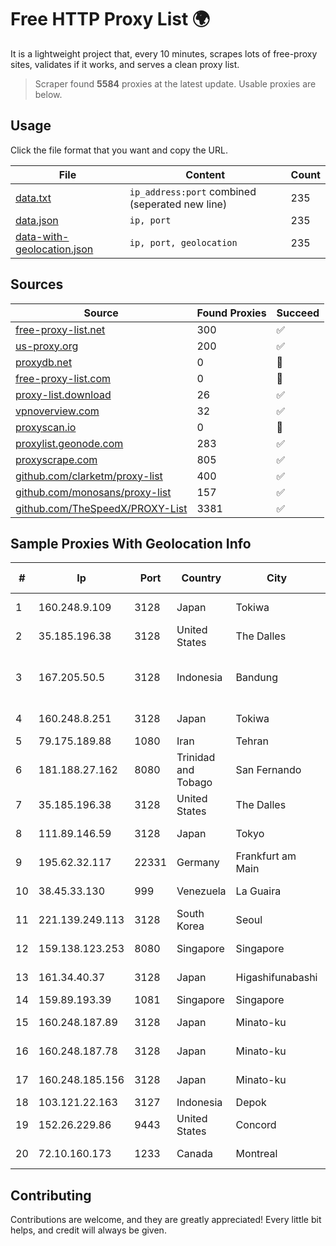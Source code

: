 
# Free HTTP Proxy List 🌍

It is a lightweight project that, every 10 minutes, scrapes lots of free-proxy sites, validates if it works, and serves a clean proxy list.


> Scraper found **5584** proxies at the latest update. Usable proxies are below.

## Usage

Click the file format that you want and copy the URL.


|File|Content|Count|
|----|-------|-----|
|[data.txt](https://raw.githubusercontent.com/themiralay/Proxy-List-World/master/data.txt)|`ip_address:port` combined (seperated new line)|235|
|[data.json](https://raw.githubusercontent.com/themiralay/Proxy-List-World/master/data.json)|`ip, port`|235|
|[data-with-geolocation.json](https://raw.githubusercontent.com/themiralay/Proxy-List-World/master/data-with-geolocation.json)|`ip, port, geolocation`|235|

## Sources

|Source|Found Proxies|Succeed|
|------|-------------|-------|
|[free-proxy-list.net](https://free-proxy-list.net)|300|✅|
|[us-proxy.org](https://www.us-proxy.org)|200|✅|
|[proxydb.net](http://proxydb.net)|0|🚫|
|[free-proxy-list.com](https://free-proxy-list.com/?page=&port=&type%5B%5D=http&type%5B%5D=https&up_time=0&search=Search)|0|🚫|
|[proxy-list.download](https://www.proxy-list.download/HTTP)|26|✅|
|[vpnoverview.com](https://vpnoverview.com/privacy/anonymous-browsing/free-proxy-servers)|32|✅|
|[proxyscan.io](https://www.proxyscan.io)|0|🚫|
|[proxylist.geonode.com](https://proxylist.geonode.com/api/proxy-list?limit=300&page=1&sort_by=lastChecked&sort_type=desc&protocols=http,https)|283|✅|
|[proxyscrape.com](https://api.proxyscrape.com/v2/?request=displayproxies&protocol=http&timeout=10000&country=all&ssl=all&anonymity=all)|805|✅|
|[github.com/clarketm/proxy-list](https://raw.githubusercontent.com/clarketm/proxy-list/master/proxy-list-raw.txt)|400|✅|
|[github.com/monosans/proxy-list](https://raw.githubusercontent.com/monosans/proxy-list/main/proxies/http.txt)|157|✅|
|[github.com/TheSpeedX/PROXY-List](https://raw.githubusercontent.com/TheSpeedX/PROXY-List/master/http.txt)|3381|✅|


## Sample Proxies With Geolocation Info

|#|Ip|Port|Country|City|Internet Service Provider|
|-|--|----|-------|----|-------------------------|
|1|160.248.9.109|3128|Japan|Tokiwa|NTT PC Communications, Inc.|
|2|35.185.196.38|3128|United States|The Dalles|Google LLC|
|3|167.205.50.5|3128|Indonesia|Bandung|Institut Teknologi Bandung Jl. Ganesha 10 Bandung 40132 INDONESIA|
|4|160.248.8.251|3128|Japan|Tokiwa|NTT PC Communications, Inc.|
|5|79.175.189.88|1080|Iran|Tehran|Afranet|
|6|181.188.27.162|8080|Trinidad and Tobago|San Fernando|Columbus Communications Trinidad Limited.|
|7|35.185.196.38|3128|United States|The Dalles|Google LLC|
|8|111.89.146.59|3128|Japan|Tokyo|NTT PC Communications, Inc.|
|9|195.62.32.117|22331|Germany|Frankfurt am Main|PIO-Hosting GmbH|
|10|38.45.33.130|999|Venezuela|La Guaira|TELECOMUNICACIONES G-NETWORK, C.A.|
|11|221.139.249.113|3128|South Korea|Seoul|SK Broadband Co Ltd|
|12|159.138.123.253|8080|Singapore|Singapore|Huawei International Pte. LTD|
|13|161.34.40.37|3128|Japan|Higashifunabashi|NTT PC Communications, Inc.|
|14|159.89.193.39|1081|Singapore|Singapore|DigitalOcean, LLC|
|15|160.248.187.89|3128|Japan|Minato-ku|NTT PC Communications, Inc.|
|16|160.248.187.78|3128|Japan|Minato-ku|NTT PC Communications, Inc.|
|17|160.248.185.156|3128|Japan|Minato-ku|NTT PC Communications, Inc.|
|18|103.121.22.163|3127|Indonesia|Depok|PT. Eka Mas Republik|
|19|152.26.229.86|9443|United States|Concord|MCNC|
|20|72.10.160.173|1233|Canada|Montreal|GloboTech Communications|



## Contributing

Contributions are welcome, and they are greatly appreciated! Every
little bit helps, and credit will always be given.

